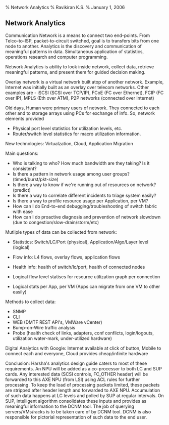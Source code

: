 % Network Analytics
% Ravikiran K.S.
% January 1, 2006

## Network Analytics

Communication Network is a means to connect two end-points. From Telco-to-ISP,
packet-to-circuit switched, goal is to transfers bits from one node to another.
Analytics is the discovery and communication of meaningful patterns in data.
Simultaneous application of statistics, operations research and computer
programming.

Network Analytics is ability to look inside network, collect data, retrieve
meaningful patterns, and present them for guided decision making.

Overlay network is a virtual network built atop of another network. Example,
Internet was initially built as an overlay over telecom networks. Other
examples are
    - iSCSI (SCSI over TCP/IP), FCoE (FC over Ethernet), FCIP (FC over IP),
MPLS (Eth over ATM), P2P networks (connected over Internet)

Old days, Human were primary users of network. They connected to each other and
to storage arrays using PCs for exchange of info. So, network elements provided
- Physical port level statistics for utilization levels, etc.
- Router/switch level statistics for macro utilization information.

New technologies: Virtualzation, Cloud, Application Migration

Main questions:
* Who is talking to who? How much bandwidth are they taking? Is it consistent?
* Is there a pattern in network usage among user groups? (timed/burst/pkt-size)
* Is there a way to know if we're running out of resources on network?(predict)
* Is there a way to correlate different incidents to triage system easily?
* Is there a way to profile resource usage per Application, per VM? 
* How can I do End-to-end debugging/troubleshooting of switch fabric with ease
* How can I do proactive diagnosis and prevention of network slowdown (due to
congestion/slow-drain/storm/etc)

Mutliple types of data can be collected from network:
- Statistics: Switch/LC/Port (physical), Application/Algo/Layer level (logical)
- Flow info: L4 flows, overlay flows, application flows
- Health info: health of switch/lc/port, health of connected nodes

- Logical flow level statiscs for resource utilization graph per connection
- Logical stats per App, per VM (Apps can migrate from one VM to other easily)

Methods to collect data:
* SNMP
* CLI
* WEB (DMTF REST API's, VMWare vCenter)
* Bump-on-Wire traffic analysis
* Probe (health check of links, adapters, conf conflicts, login/logouts,
utilization water-mark, under-utilized hardware)

Digital Analytics with Google: Internet available at click of button, Mobile to
connect each and everyone, Cloud provides cheap/infinite hardware


Conclusion:
Harsha's analytics design guide caters to most of these requirements. An NPU
will be added as a co-processor to both LC and SUP cards. Any interested data
(SCSI controls, FC_OTHER header) will be forwarded to this AXE NPU (from LSI)
using ACL rules for further processing. To keep the load of processing packets
limited, these packets are stripped after header length and forwarded to AXE
NPU. Accumulation of such data happens at LC levels and polled by SUP at
regular intervals. On SUP, intelligent algorithm consolidates these inputs and
provides as meaningful information to the DCNM tool. The job of querying
servers/VMs/racks is to be taken care of by DCNM tool. DCNM is also responsible
for pictorial representation of such data to the end user.

